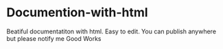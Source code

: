 # Documention-with-html
Beatiful documentatiton with html.
 Easy to edit. You can publish anywhere but please notify me
  Good Works
